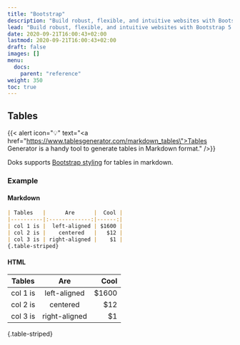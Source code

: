 ```yaml
---
title: "Bootstrap"
description: "Build robust, flexible, and intuitive websites with Bootstrap 5. Easily customize your Doks site with the source Sass files."
lead: "Build robust, flexible, and intuitive websites with Bootstrap 5. Easily customize your Doks site with the source Sass files."
date: 2020-09-21T16:00:43+02:00
lastmod: 2020-09-21T16:00:43+02:00
draft: false
images: []
menu:
  docs:
    parent: "reference"
weight: 350
toc: true
---
```


## Tables

{{< alert icon="💡" text="<a href=\"https://www.tablesgenerator.com/markdown_tables\">Tables Generator</a> is a handy tool to generate tables in Markdown format." />}}

Doks supports [Bootstrap styling](https://getbootstrap.com/docs/5.0/content/tables/) for tables in markdown.

### Example

#### Markdown

```md
| Tables   |      Are      |  Cool |
|----------|:-------------:|------:|
| col 1 is |  left-aligned | $1600 |
| col 2 is |    centered   |   $12 |
| col 3 is | right-aligned |    $1 |
{.table-striped}
```

#### HTML

| Tables   |      Are      |  Cool |
|----------|:-------------:|------:|
| col 1 is |  left-aligned | $1600 |
| col 2 is |    centered   |   $12 |
| col 3 is | right-aligned |    $1 |
{.table-striped}

